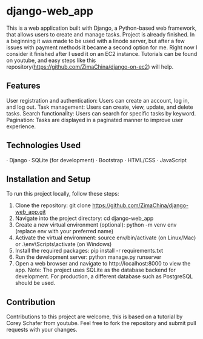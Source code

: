 # django-web_app
This is a web application built with Django, a Python-based web framework, that allows users to create and manage tasks. 
Project is already finished. In a beginning it was made to be used with a linode server, but after a few issues with payment methods it became a second option for me.
Right now I consider it finished after I used it on an EC2 instance. Tutorials can be found on youtube, and easy steps like this repository(https://github.com/ZimaChina/django-on-ec2) will help.

## Features
User registration and authentication: Users can create an account, log in, and log out.
Task management: Users can create, view, update, and delete tasks.
Search functionality: Users can search for specific tasks by keyword.
Pagination: Tasks are displayed in a paginated manner to improve user experience.

## Technologies Used
· Django
· SQLite (for development)
· Bootstrap
· HTML/CSS
· JavaScript

## Installation and Setup
To run this project locally, follow these steps:

1. Clone the repository: git clone https://github.com/ZimaChina/django-web_app.git
2. Navigate into the project directory: cd django-web_app
3. Create a new virtual environment (optional): python -m venv env (replace env with your preferred name)
4. Activate the virtual environment: source env/bin/activate (on Linux/Mac) or .\env\Scripts\activate (on Windows)
5. Install the required packages: pip install -r requirements.txt
6. Run the development server: python manage.py runserver
7. Open a web browser and navigate to http://localhost:8000 to view the app.
Note: The project uses SQLite as the database backend for development. For production, a different database such as PostgreSQL should be used.

## Contribution
Contributions to this project are welcome, this is based on a tutorial by Corey Schafer from youtube. Feel free to fork the repository and submit pull requests with your changes.

